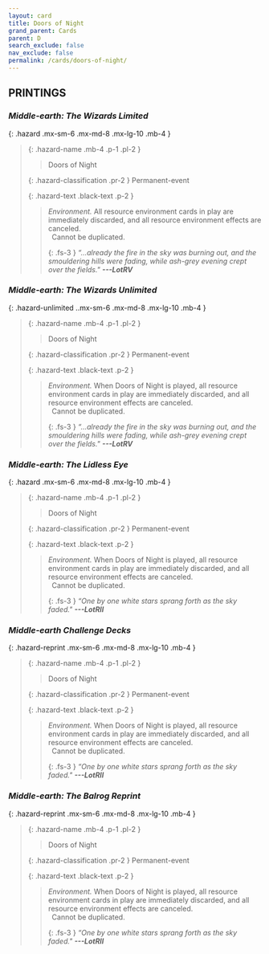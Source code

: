 ```yaml
---
layout: card
title: Doors of Night
grand_parent: Cards
parent: D
search_exclude: false
nav_exclude: false
permalink: /cards/doors-of-night/
---
```


## PRINTINGS


### _Middle-earth: The Wizards Limited_

{: .hazard .mx-sm-6 .mx-md-8 .mx-lg-10 .mb-4 }
> {: .hazard-name .mb-4 .p-1 .pl-2 }
> > <div class="hazard-mp"></div>
> > <div class="card-name">Doors of Night</div>
>
> {: .hazard-classification .pr-2 }
> Permanent-event
>
> {: .hazard-text .black-text .p-2 }
> > _Environment._ All resource environment cards in play are immediately discarded, and all resource environment effects are canceled. <br>&ensp;Cannot be duplicated. 
> > 
> > {: .fs-3 } 
> > _“...already the fire in the sky was burning out, and the smouldering hills were fading, while ash-grey evening crept over the fields."_ ***---&#65279;LotRV*** 
>

### _Middle-earth: The Wizards Unlimited_

{: .hazard-unlimited ..mx-sm-6 .mx-md-8 .mx-lg-10 .mb-4 }
> {: .hazard-name .mb-4 .p-1 .pl-2 }
> > <div class="hazard-mp"></div>
> > <div class="card-name">Doors of Night</div>
>
> {: .hazard-classification .pr-2 }
> Permanent-event
>
> {: .hazard-text .black-text .p-2 }
> > _Environment._ When Doors of Night is played, all resource environment cards in play are immediately discarded, and all resource environment effects are canceled. <br>&ensp;Cannot be duplicated. 
> > 
> > {: .fs-3 } 
> > _“...already the fire in the sky was burning out, and the smouldering hills were fading, while ash-grey evening crept over the fields."_ ***---&#65279;LotRV*** 
>

### _Middle-earth: The Lidless Eye_

{: .hazard .mx-sm-6 .mx-md-8 .mx-lg-10 .mb-4 }
> {: .hazard-name .mb-4 .p-1 .pl-2 }
> > <div class="hazard-mp"></div>
> > <div class="card-name">Doors of Night</div>
>
> {: .hazard-classification .pr-2 }
> Permanent-event
>
> {: .hazard-text .black-text .p-2 }
> > _Environment._ When Doors of Night is played, all resource environment cards in play are immediately discarded, and all resource environment effects are canceled. <br>&ensp;Cannot be duplicated. 
> > 
> > {: .fs-3 } 
> > _“One by one white stars sprang forth as the sky faded."_ ***---&#65279;LotRII*** 
>

### _Middle-earth Challenge Decks_

{: .hazard-reprint .mx-sm-6 .mx-md-8 .mx-lg-10 .mb-4 }
> {: .hazard-name .mb-4 .p-1 .pl-2 }
> > <div class="hazard-mp"></div>
> > <div class="card-name">Doors of Night</div>
>
> {: .hazard-classification .pr-2 }
> Permanent-event
>
> {: .hazard-text .black-text .p-2 }
> > _Environment._ When Doors of Night is played, all resource environment cards in play are immediately discarded, and all resource environment effects are canceled. <br>&ensp;Cannot be duplicated. 
> > 
> > {: .fs-3 } 
> > _“One by one white stars sprang forth as the sky faded."_ ***---&#65279;LotRII*** 
>

### _Middle-earth: The Balrog Reprint_

{: .hazard-reprint .mx-sm-6 .mx-md-8 .mx-lg-10 .mb-4 }
> {: .hazard-name .mb-4 .p-1 .pl-2 }
> > <div class="hazard-mp"></div>
> > <div class="card-name">Doors of Night</div>
>
> {: .hazard-classification .pr-2 }
> Permanent-event
>
> {: .hazard-text .black-text .p-2 }
> > _Environment._ When Doors of Night is played, all resource environment cards in play are immediately discarded, and all resource environment effects are canceled. <br>&ensp;Cannot be duplicated. 
> > 
> > {: .fs-3 } 
> > _“One by one white stars sprang forth as the sky faded."_ ***---&#65279;LotRII*** 
>
